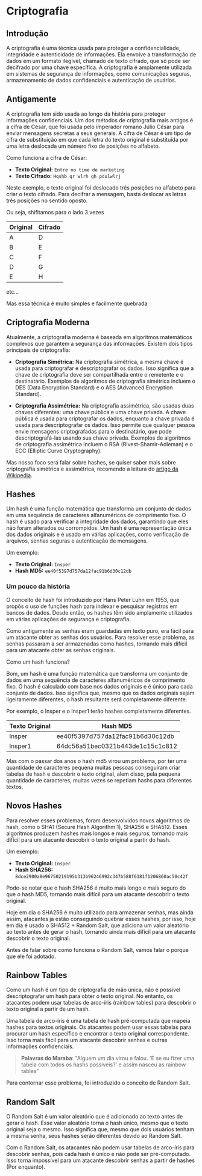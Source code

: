 # Criptografia

## Introdução

A criptografia é uma técnica usada para proteger a confidencialidade, integridade e autenticidade de informações. Ela envolve a transformação de dados em um formato ilegível, chamado de texto cifrado, que só pode ser decifrado por uma chave específica. A criptografia é amplamente utilizada em sistemas de segurança de informações, como comunicações seguras, armazenamento de dados confidenciais e autenticação de usuários.

## Antigamente

A criptografia tem sido usada ao longo da história para proteger informações confidenciais. Um dos métodos de criptografia mais antigos é a cifra de César, que foi usada pelo imperador romano Júlio César para enviar mensagens secretas a seus generais. A cifra de César é um tipo de cifra de substituição em que cada letra do texto original é substituída por uma letra deslocada um número fixo de posições no alfabeto.

Como funciona a cifra de César:

- **Texto Original:** `Entre no time de marketing`
- **Texto Cifrado:** `Hqshb qr wlrh gh pdulwlrj`

Neste exemplo, o texto original foi deslocado três posições no alfabeto para criar o texto cifrado. Para decifrar a mensagem, basta deslocar as letras três posições no sentido oposto.

Ou seja, shifitamos para o lado 3 vezes

| Original | Cifrado |
|----------|---------|
| A        | D       |
| B        | E       |
| C        | F       |
| D        | G       |
| E        | H       |

etc...

Mas essa técnica é muito simples e facilmente quebrada

## Criptografia Moderna

Atualmente, a criptografia moderna é baseada em algoritmos matemáticos complexos que garantem a segurança das informações. Existem dois tipos principais de criptografia:

- **Criptografia Simétrica:** Na criptografia simétrica, a mesma chave é usada para criptografar e descriptografar os dados. Isso significa que a chave de criptografia deve ser compartilhada entre o remetente e o destinatário. Exemplos de algoritmos de criptografia simétrica incluem o DES (Data Encryption Standard) e o AES (Advanced Encryption Standard).

- **Criptografia Assimétrica:** Na criptografia assimétrica, são usadas duas chaves diferentes: uma chave pública e uma chave privada. A chave pública é usada para criptografar os dados, enquanto a chave privada é usada para descriptografar os dados. Isso permite que qualquer pessoa envie mensagens criptografadas para o destinatário, que pode descriptografá-las usando sua chave privada. Exemplos de algoritmos de criptografia assimétrica incluem o RSA (Rivest-Shamir-Adleman) e o ECC (Elliptic Curve Cryptography).

Mas nosso foco será falar sobre hashes, se quiser saber mais sobre criptografia simétrica e assimétrica, recomendo a leitura do [artigo da Wikipedia](https://pt.wikipedia.org/wiki/Criptografia).

## Hashes

Um hash é uma função matemática que transforma um conjunto de dados em uma sequência de caracteres alfanuméricos de comprimento fixo. O hash é usado para verificar a integridade dos dados, garantindo que eles não foram alterados ou corrompidos. Um hash é uma representação única dos dados originais e é usado em várias aplicações, como verificação de arquivos, senhas seguras e autenticação de mensagens.

Um exemplo:

- **Texto Original:** `Insper`
- **Hash MD5:** `ee40f5397d757da12fac91b6d30c12db`

### Um pouco da história

O conceito de hash foi introduzido por Hans Peter Luhn em 1953, que propôs o uso de funções hash para indexar e pesquisar registros em bancos de dados. Desde então, os hashes têm sido amplamente utilizados em várias aplicações de segurança e criptografia.

Como antigamente as senhas eram guardadas em texto puro, era fácil para um atacante obter as senhas dos usuários. Para resolver esse problema, as senhas passaram a ser armazenadas como hashes, tornando mais difícil para um atacante obter as senhas originais.

Como um hash funciona?

Bom, um hash é uma função matemática que transforma um conjunto de dados em uma sequência de caracteres alfanuméricos de comprimento fixo. O hash é calculado com base nos dados originais e é único para cada conjunto de dados. Isso significa que, mesmo que os dados originais sejam ligeiramente diferentes, o hash resultante será completamente diferente.

Por exemplo, o Insper e o Insper1 terão hashes completamente diferentes.

| Texto Original | Hash MD5                           |
|-----------------|-----------------------------------|
| Insper          | ee40f5397d757da12fac91b6d30c12db  |
| Insper1         | 64dc56a51bec0321b443de1c15c1c812  |

Mas com o passar dos anos o hash md5 virou um problema, por ter uma quantidade de caracteres pequena muitas pessoas conseguiram criar tabelas de hash e descobrir o texto original, alem disso, pela pequena quantidade de caracteres, muitas vezes se repetiam hashs para diferentes textos.

## Novos Hashes

Para resolver esses problemas, foram desenvolvidos novos algoritmos de hash, como o SHA1 (Secure Hash Algorithm 1), SHA256 e SHA512. Esses algoritmos produzem hashes mais longos e mais seguros, tornando mais difícil para um atacante descobrir o texto original a partir do hash.

Um exemplo:

- **Texto Original:** `Insper`
- **Hash SHA256:** `8dce2900a8e96750219195b313b96246992c347b588f6181f1206860ac50c42f`

Pode-se notar que o hash SHA256 é muito mais longo e mais seguro do que o hash MD5, tornando mais difícil para um atacante descobrir o texto original.

Hoje em dia o SHA256 é muito utilizado para armazenar senhas, mas ainda assim, atacantes ja estão conseguindo quebrar esses hashes, por isso, hoje em dia é usado o SHA512 + Random Salt, que adiciona um valor aleatório ao texto antes de gerar o hash, tornando ainda mais difícil para um atacante descobrir o texto original.

Antes de falar sobre como funciona o Random Salt, vamos falar o porque que ele foi adotado.

## Rainbow Tables

Como um hash é um tipo de criptografia de mão única, não é possível descriptografar um hash para obter o texto original. No entanto, os atacantes podem usar tabelas de arco-íris (rainbow tables) para descobrir o texto original a partir de um hash.

Uma tabela de arco-íris é uma tabela de hash pré-computada que mapeia hashes para textos originais. Os atacantes podem usar essas tabelas para procurar um hash específico e encontrar o texto original correspondente. Isso torna mais fácil para um atacante descobrir senhas e outras informações confidenciais.

> **Palavras do Maraba**: "Alguem um dia virou e falou. 'E se eu fizer uma tabela com todos os hashs possiveis?' e assim nasceu as rainbow tables"

Para contornar esse problema, foi introduzido o conceito de Random Salt.

## Random Salt

O Random Salt é um valor aleatório que é adicionado ao texto antes de gerar o hash. Esse valor aleatório torna o hash único, mesmo que o texto original seja o mesmo. Isso significa que, mesmo que dois usuários tenham a mesma senha, seus hashes serão diferentes devido ao Random Salt.

Com o Random Salt, os atacantes não podem usar tabelas de arco-íris para descobrir senhas, pois cada hash é único e não pode ser pré-computado. Isso torna impossível para um atacante descobrir senhas a partir de hashes (Por enquanto).